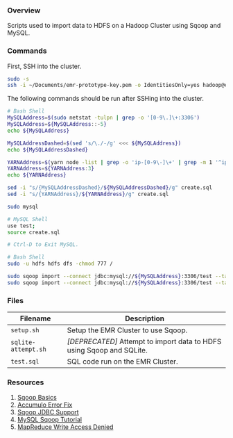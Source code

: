 ### Overview

Scripts used to import data to HDFS on a Hadoop Cluster using Sqoop and MySQL.

### Commands

First, SSH into the cluster.

```bash
sudo -s
ssh -i ~/Documents/emr-prototype-key.pem -o IdentitiesOnly=yes hadoop@ec2-xx-xx-xx-xx.compute-1.amazonaws.com
```

The following commands should be run after SSHing into the cluster.

```bash
# Bash Shell
MySQLAddress=$(sudo netstat -tulpn | grep -o '[0-9\.]\+:3306')
MySQLAddress=${MySQLAddress::-5}
echo ${MySQLAddress}

MySQLAddressDashed=$(sed 's/\./-/g' <<< ${MySQLAddress})
echo ${MySQLAddressDashed}

YARNAddress=$(yarn node -list | grep -o 'ip-[0-9\-]\+' | grep -m 1 '^ip[0-9\-]\+')
YARNAddress=${YARNAddress:3}
echo ${YARNAddress}

sed -i "s/{MySQLAddressDashed}/${MySQLAddressDashed}/g" create.sql
sed -i "s/{YARNAddress}/${YARNAddress}/g" create.sql

sudo mysql
```

```bash
# MySQL Shell
use test;
source create.sql

# Ctrl-D to Exit MySQL.
```

```bash
# Bash Shell
sudo -u hdfs hdfs dfs -chmod 777 /

sudo sqoop import --connect jdbc:mysql://${MySQLAddress}:3306/test --table core --m 1 --target-dir /test/core --direct
sudo sqoop import --connect jdbc:mysql://${MySQLAddress}:3306/test --table runs --m 1 --target-dir /test/runs --direct
```

### Files

| Filename            | Description                                                                             |
|---------------------|-----------------------------------------------------------------------------------------|
| `setup.sh`          | Setup the EMR Cluster to use Sqoop.                                                     |
| `sqlite-attempt.sh` | *[DEPRECATED]* Attempt to import data to HDFS using Sqoop and SQLite.                   |
| `test.sql`          | SQL code run on the EMR Cluster.                                                        |

### Resources

1) [Sqoop Basics](https://www.edureka.co/blog/apache-sqoop-tutorial/)
2) [Accumulo Error Fix](https://stackoverflow.com/a/42523568)
3) [Sqoop JDBC Support](https://docs.aws.amazon.com/emr/latest/ReleaseGuide/emr-sqoop-considerations.html#sqoop-supported-drivers-databases)
4) [MySQL Sqoop Tutorial](https://medium.com/@oguzkircicek/i%CC%87mporting-data-from-mysql-into-hdfs-using-sqoop-on-cloudera-30cac8678917)
5) [MapReduce Write Access Denied](https://community.cloudera.com/t5/Support-Questions/Permission-denied-user-mapred-access-WRITE-inode-quot-quot/td-p/16318)
